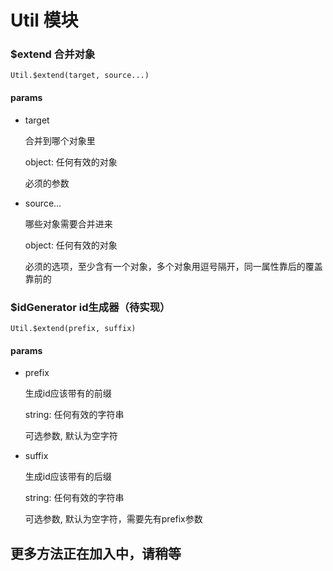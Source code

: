 # Util 模块


### $extend 合并对象

    Util.$extend(target, source...)

#### params
* target

    合并到哪个对象里

    object: 任何有效的对象

    必须的参数

* source...

    哪些对象需要合并进来

    object: 任何有效的对象

    必须的选项，至少含有一个对象，多个对象用逗号隔开，同一属性靠后的覆盖靠前的


### $idGenerator id生成器（待实现）

    Util.$extend(prefix, suffix)

#### params
* prefix

    生成id应该带有的前缀

    string: 任何有效的字符串

    可选参数, 默认为空字符

* suffix

    生成id应该带有的后缀

    string: 任何有效的字符串

    可选参数, 默认为空字符，需要先有prefix参数


## 更多方法正在加入中，请稍等
